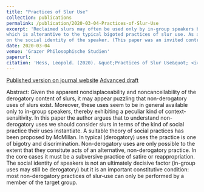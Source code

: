```yaml
---
title: "Practices of Slur Use"
collection: publications
permalink: /publication/2020-03-04-Practices-of-Slur-Use
excerpt: 'Reclaimed slurs may often be used only by in-group speakers because they are tokens of a social practice of resistance or subversion,
which is alterantive to the typical bigoted practices of slur use. As a constitutive condition, what practice a given utterance is an act of may depend
on the social identity of the speaker. (This paper was an invited contribution.)'
date: 2020-03-04
venue: 'Grazer Philosophische Studien'
paperurl: 
citation: 'Hess, Leopold. (2020). &quot;Practices of Slur Use&quot; <i>Grazer Philosophische Studien</i>. 97:86-105.'
---
```


[Published version on journal website](https://brill.com/view/journals/gps/97/1/article-p86_86.xml)
[Advanced draft](/files/Hess_Practices_of_Slur_Use.pdf)

Abstract: Given the apparent nondisplaceability and noncancellability of the derogatory content of slurs, it may appear puzzling
that non-derogatory uses of slurs exist. Moreover, these uses seem to be in general available only to in-group speakers,
thereby exhibiting a peculiar kind of context-sensitivity. In this paper the author argues that to understand non-derogatory uses
we should consider slurs in terms of the kind of social practice their uses instantiate. A suitable theory of social practices
has been proposed by McMillan. In typical (derogatory) uses the practice is one of bigotry and discrimination. Non-derogatory uses
are only possible to the extent that they consitute acts of an alternative, non-derogatory practice. In the core cases it must be
a subversive practice of satire or reappropriation. The social identity of speakers is not an ultimately decisive factor (in-group
uses may still be derogatory) but it is an important constitutive condition: most non-derogatory practices of slur-use can only
be performed by a member of the target group.


